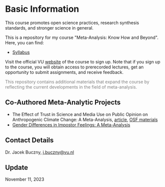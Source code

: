 # Basic Information

This course promotes open science practices, research synthesis standards, and stronger science in general.

This is a repository for my course "Meta-Analysis: Know How and Beyond". Here, you can find:
- [Syllabus](https://github.com/jbuczny/meta-analysis_know_how_and_beyond/blob/main/syllabus.md)

Visit the official VU [website](https://vu.nl/en/education/professionals/courses-programmes/meta-analysis-know-how-and-beyond) of the course to sign up. Note that if you sign up to the course, you will obtain access to prerecorded lectures, get an opportunity to submit assignments, and receive feedback.

<span style="color:grey">This repository contains additional materials that expand the course by reflecting the current developments in the field of meta-analysis.</span>

## Co-Authored Meta-Analytic Projects
- The Effect of Trust in Science and Media Use on Public Opinion on Anthropogenic Climate Change: A Meta-Analysis, [article](https://www.tandfonline.com/doi/full/10.1080/17524032.2023.2280749), [OSF materials](https://osf.io/w3syv/)
- [Gender Differences in Impostor Feelings: A Meta-Analysis](https://www.crd.york.ac.uk/prospero/display_record.php?RecordID=423443)

## Contact Details
Dr. Jacek Buczny, j.buczny@vu.nl

## Update
November 11, 2023
